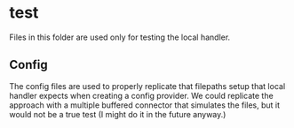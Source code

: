 # test

Files in this folder are used only for testing the local handler.

## Config

The config files are used to properly replicate that filepaths setup that
local handler expects when creating a config provider.  We could replicate
the approach with a multiple buffered connector that simulates the files,
but it would not be a true test (I might do it in the future anyway.)
